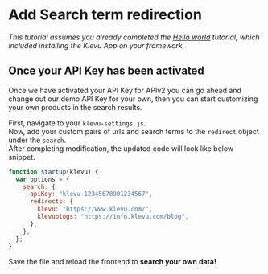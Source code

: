 # Add Search term redirection

_This tutorial assumes you already completed the [Hello world](/getting-started/1-hello-world) tutorial, which included installing the Klevu App on your framework._

## Once your API Key has been activated

Once we have activated your API Key for APIv2 you can go ahead and change out
our demo API Key for your own, then you can start customizing your own products
in the search results.

First, navigate to your `klevu-settings.js`.  
Now, add your custom pairs of urls and search terms to the `redirect` object under the `search`.  
After completing modification, the updated code will look like below snippet.

```js
function startup(klevu) {
  var options = {
    search: {
      apiKey: "klevu-12345678901234567",
      redirects: {
        klevu: "https://www.klevu.com/",
        klevublogs: "https://info.klevu.com/blog",
      },
    },
  };
}
```

Save the file and reload the frontend to **search your own data!**
